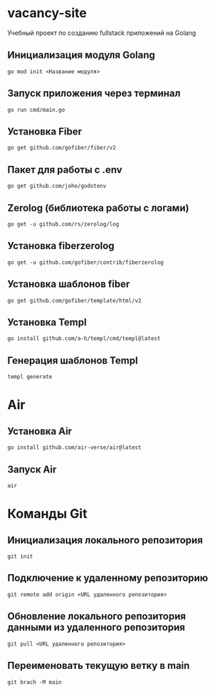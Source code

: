 # vacancy-site
Учебный проект по созданию fullstack приложений на Golang


## Инициализация модуля Golang
```
go mod init <Название модуля>
```

## Запуск приложения через терминал
```
go run cmd/main.go
```

## Установка Fiber
```
go get github.com/gofiber/fiber/v2
```

## Пакет для работы с .env
```
go get github.com/joho/godotenv
```

## Zerolog (библиотека работы с логами)
```
go get -u github.com/rs/zerolog/log
```

## Установка fiberzerolog
```
go get -u github.com/gofiber/contrib/fiberzerolog
```

## Установка шаблонов fiber
```
go get github.com/gofiber/template/html/v2
```

## Установка Templ
```
go install github.com/a-h/templ/cmd/templ@latest
```

## Генерация шаблонов Templ
```
templ generate
```
# Air

## Установка Air
```
go install github.com/air-verse/air@latest
```

## Запуск Air
```
air
```

# Команды Git

## Инициализация локального репозитория
```
git init
```
## Подключение к удаленному репозиторию
```
git remote add origin <URL удаленного репозитория>
```
## Обновление локального репозитория данными из удаленного репозитория
```
git pull <URL удаленного репозитория>
```

## Переименовать текущую ветку в main
```
git brach -M main
```
